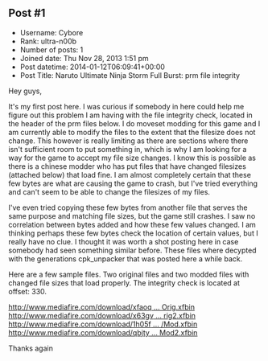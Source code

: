 ## Post #1
- Username: Cybore
- Rank: ultra-n00b
- Number of posts: 1
- Joined date: Thu Nov 28, 2013 1:51 pm
- Post datetime: 2014-01-12T06:09:41+00:00
- Post Title: Naruto Ultimate Ninja Storm Full Burst: prm file integrity

Hey guys, 

It's my first post here. I was curious if somebody in here could help me figure out this problem I am having with the file integrity check, located in the header of the prm files below.  I do moveset modding for this game and I am currently able to modify the files to the extent that the filesize does not change.  This however is really limiting as there are sections where there isn't sufficient room to put something in, which is why I am looking for a way for the game to accept my file size changes.  I know this is possible as there is a chinese modder who has put files that have changed filesizes (attached below) that load fine.  I am almost completely certain that these few bytes are what are causing the game to crash, but I've tried everything and can't seem to be able to change the filesizes of my files. 

[](http://www.mediafire.com/view/5k84c84ssj4ttyr/Mod.png)

I've even tried copying these few bytes from another file that serves the same purpose and matching file sizes, but the game still crashes.  I saw no correlation between bytes added and how these few values changed.  I am thinking perhaps these few bytes check the location of certain values, but I really have no clue.  I thought it was worth a shot posting here in case somebody had seen something similar before. These files where decypted with the generations cpk_unpacker that was posted here a while back.

Here are a few sample files.  Two original files and two modded files with changed file sizes that load properly.  The integrity check is located at offset: 330. 

[http://www.mediafire.com/download/xfaoq ... Orig.xfbin](http://www.mediafire.com/download/xfaoqa61cwbay3y/Orig.xfbin)
[http://www.mediafire.com/download/x63gv ... rig2.xfbin](http://www.mediafire.com/download/x63gvj3zd1qzmup/Orig2.xfbin)
[http://www.mediafire.com/download/1h05f ... /Mod.xfbin](http://www.mediafire.com/download/1h05fsttc5wlfdd/Mod.xfbin)
[http://www.mediafire.com/download/qbjty ... Mod2.xfbin](http://www.mediafire.com/download/qbjtyy7dnnnaa5j/Mod2.xfbin)

Thanks again
